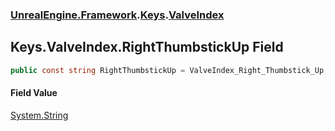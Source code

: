 ### [UnrealEngine.Framework](UnrealEngine_Framework.md 'UnrealEngine.Framework').[Keys](Keys.md 'UnrealEngine.Framework.Keys').[ValveIndex](Keys_ValveIndex.md 'UnrealEngine.Framework.Keys.ValveIndex')
## Keys.ValveIndex.RightThumbstickUp Field
```csharp
public const string RightThumbstickUp = ValveIndex_Right_Thumbstick_Up;
```
#### Field Value
[System.String](https://docs.microsoft.com/en-us/dotnet/api/System.String 'System.String')
